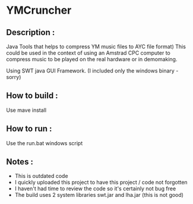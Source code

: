 # YMCruncher

Description :
-------------
Java Tools that helps to compress YM music files to AYC file format)
This could be used in the context of using an Amstrad CPC computer to compress music to be played on the real hardware or in demomaking.

Using SWT java GUI Framework.
(I included only the windows binary - sorry)

How to build :
--------------
Use mave install

How to run :
------------
Use the run.bat windows script

Notes :
-------
- This is outdated code
- I quickly uploaded this project to have this project / code not forgotten
- I haven't had time to review the code so it's certainly not bug free
- The build uses 2 system libraries swt.jar and lha.jar (this is not good)
